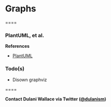 # Graphs
====

### PlantUML, et al.

**References**

* [PlantUML](http://plantuml.sourceforge.net/)


### Todo(s)

* Disown graphviz


====

**Contact Dulani Wallace via Twitter ([@dulanism](https://twitter.com/dulanism))**

